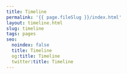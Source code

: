 ```yaml
---
title: Timeline
permalink: '{{ page.fileSlug }}/index.html'
layout: timeline.html
slug: timeline
tags: pages
seo:
  noindex: false
  title: Timeline
  og:title: Timeline
  twitter:title: Timeline
---
```



